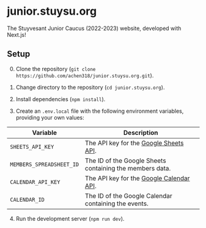 # junior.stuysu.org

The Stuyvesant Junior Caucus (2022-2023) website, developed with Next.js!

## Setup

0. Clone the repository (`git clone https://github.com/achen318/junior.stuysu.org.git`).

1. Change directory to the repository (`cd junior.stuysu.org`).

2. Install dependencies (`npm install`).

3. Create an `.env.local` file with the following environment variables, providing your own values:

| Variable                 | Description                                                                                              |
| ------------------------ | -------------------------------------------------------------------------------------------------------- |
| `SHEETS_API_KEY`         | The API key for the [Google Sheets API](https://developers.google.com/sheets/api/quickstart/nodejs).     |
| `MEMBERS_SPREADSHEET_ID` | The ID of the Google Sheets containing the members data.                                                 |
| `CALENDAR_API_KEY`       | The API key for the [Google Calendar API](https://developers.google.com/calendar/api/quickstart/nodejs). |
| `CALENDAR_ID`            | The ID of the Google Calendar containing the events.                                                     |

4. Run the development server (`npm run dev`).
